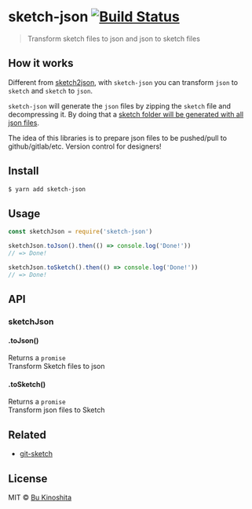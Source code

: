 # sketch-json [![Build Status](https://travis-ci.org/bukinoshita/sketch-json.svg?branch=master)](https://travis-ci.org/bukinoshita/sketch-json)

> Transform sketch files to json and json to sketch files


## How it works

Different from [sketch2json](https://github.com/xaviervia/sketch2json), with `sketch-json` you can transform `json` to `sketch` and `sketch` to `json`.

`sketch-json` will generate the `json` files by zipping the `sketch` file and decompressing it. By doing that a [sketch folder will be generated with all json files](https://github.com/bukinoshita/sketch-json/tree/master/example/sketch).

The idea of this libraries is to prepare json files to be pushed/pull to github/gitlab/etc. Version control for designers!


## Install

```bash
$ yarn add sketch-json
```


## Usage

```javascript
const sketchJson = require('sketch-json')

sketchJson.toJson().then(() => console.log('Done!'))
// => Done!

sketchJson.toSketch().then(() => console.log('Done!'))
// => Done!
```


## API

### sketchJson

#### .toJson()

Returns a `promise`<br/>
Transform Sketch files to json

#### .toSketch()

Returns a `promise`<br/>
Transform json files to Sketch


## Related

- [git-sketch](https://github.com/bukinoshita/git-sketch)


## License

MIT © [Bu Kinoshita](https://bukinoshita.io)
